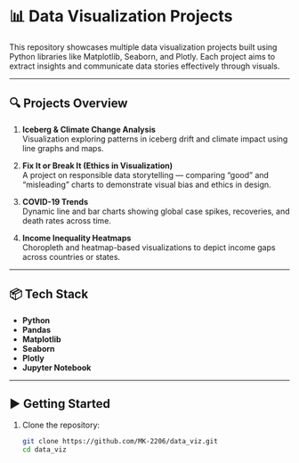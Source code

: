 # 📊 Data Visualization Projects

This repository showcases multiple data visualization projects built using Python libraries like Matplotlib, Seaborn, and Plotly. Each project aims to extract insights and communicate data stories effectively through visuals.

---

## 🔍 Projects Overview

1. **Iceberg & Climate Change Analysis**  
   Visualization exploring patterns in iceberg drift and climate impact using line graphs and maps.

2. **Fix It or Break It (Ethics in Visualization)**  
   A project on responsible data storytelling — comparing “good” and “misleading” charts to demonstrate visual bias and ethics in design.

3. **COVID-19 Trends**  
   Dynamic line and bar charts showing global case spikes, recoveries, and death rates across time.

4. **Income Inequality Heatmaps**  
   Choropleth and heatmap-based visualizations to depict income gaps across countries or states.

---

## 📦 Tech Stack

- **Python**
- **Pandas**
- **Matplotlib**
- **Seaborn**
- **Plotly**
- **Jupyter Notebook**

---

## ▶️ Getting Started

1. Clone the repository:

   ```bash
   git clone https://github.com/MK-2206/data_viz.git
   cd data_viz
